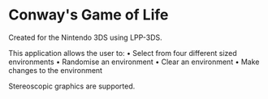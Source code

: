# Conway's Game of Life
Created for the Nintendo 3DS using LPP-3DS.

This application allows the user to:
• Select from four different sized environments
• Randomise an environment
• Clear an environment
• Make changes to the environment
	
Stereoscopic graphics are supported.
